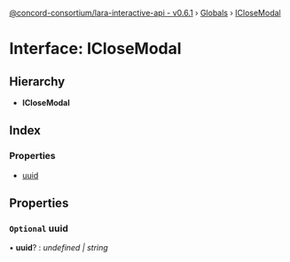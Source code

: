 [@concord-consortium/lara-interactive-api - v0.6.1](../README.md) › [Globals](../globals.md) › [ICloseModal](iclosemodal.md)

# Interface: ICloseModal

## Hierarchy

* **ICloseModal**

## Index

### Properties

* [uuid](iclosemodal.md#optional-uuid)

## Properties

### `Optional` uuid

• **uuid**? : *undefined | string*
